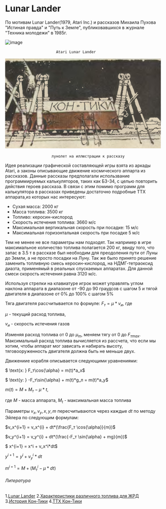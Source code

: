 # Lunar Lander

По мотивам Lunar Lander(1979, Atari Inc.) и рассказов Михаила Пухова "Истиная правда" и "Путь к Земле", публиковавшихся в журнале "Техника молодежи" в 1985г.


![image](https://upload.wikimedia.org/wikipedia/en/9/9f/Lunar_Lander.png)

                           Atari Lunar Lander

![image](kon-tiki.png)

                         лунолет на иллюстрации к рассказу

Идея реализации графической составляющей игры взята из аркады Atari, а законы описывающие движение космического аппарта из рассказов. Данные рассказы предполагали использвание программируемых калькуляторов, таких как Б3-34, с целью повторить действия героев рассказа. В связи с этим помимо программ для калькулятора в рассказах приведены достаточно подробные ТТХ аппарата,из которых нас интересуют:

* Сухая масса: 2000 кг
* Масса топлива: 3500 кг
* Топливо: керосин-кислород
* Скорость истечения топлива: 3660 м/с
* Максимальная вертикальная скорость при посадке: 15 м/с
* Максимальная горизонтальная скорость при посадке 5 м/с

Тем не менее не все параметры нам подходят. Так например в игре максимальное количество топлива полагается 200 кг, ввиду того, что запас в 3.5 т в рассказе был необходим для преодоления пути от Луны до Земли, а не просто посадки на Луну. Так же было принято решение заменить топливную смесь керосин-кислород, на НДМГ-тетраоксид диазта, применямый в реальных спускаемых аппаратах. Для данной смеси скорость истечения равна 3120 м/с.

Используя стрелки на клавиатуре игрок может управлять углом наклона аппарата в диапазоне от -90 до 90 граудсов с шагом 5 и тягой двигателя в диапазоне от 0% до 100% с шагом 5%

Тяга двигателя рассчитывается по формуле: $F_т = \mu * v_и$,  где 

$\mu$ - текущий расход топлива,

$v_и$ - скорость истечения газов

Изменяя расход топлива от 0 до $\mu_m$, меняем тягу от 0 до $F_{тmax}$.
Максимальный расход топлива вычисляется из рассчета, что если мы хотим, чтобы аппарат мог зависать и набирать высоту, тяговооруженность двигателя должна быть не меньше двух.

Движениие корабля описывается следующими уравнениями:

$ \text{x: } F_т\cos{\alpha} = m(t)*a_x$

$ \text{y: } -F_т\sin{\alpha} + m(t)*g_л = m(t)*a_y$

$m(t) = M + M_т - \mu*t$,

где $M$ - масса аппарата, $M_t$ - максимальная масса топлива

Параметры $v_x, v_y, x, y, m$ пересчитываются через каждые $dt$ по методу Эйлера по следующим формулам:

$v_x^{i+1} = v_x^{i} + dt*(\frac{F_т  \cos{\alpha}}{m})$

$v_y^{i+1} = v_y^{i} + dt*(\frac{-F_т  \sin{\alpha} + mg}{m})$

$ x^{i+1} = x^i + v_x^i*dt$

$y^{i+1} = y^i + v_y^i*dt$

$m^{i+1} = M + (M_т^i -\mu*dt)$ 

###### Литература
1.[Lunar Lander](https://ru.wikipedia.org/wiki/Lunar_Lander)
2.[Характеристики различного топлива для ЖРД](https://ru.wikipedia.org/wiki/%D0%96%D0%B8%D0%B4%D0%BA%D0%BE%D1%81%D1%82%D0%BD%D1%8B%D0%B9_%D1%80%D0%B0%D0%BA%D0%B5%D1%82%D0%BD%D1%8B%D0%B9_%D0%B4%D0%B2%D0%B8%D0%B3%D0%B0%D1%82%D0%B5%D0%BB%D1%8C#%D0%9A%D0%BE%D0%BC%D0%BF%D0%BE%D0%BD%D0%B5%D0%BD%D1%82%D1%8B_%D1%82%D0%BE%D0%BF%D0%BB%D0%B8%D0%B2%D0%B0)
3.[История Кон-Тики](http://www.geocities.ws/levinkirill/Kon-Tiki/history.html)
4.[ТТХ Кон-Тики](http://www.geocities.ws/levinkirill/Kon-Tiki/TTX.html)
